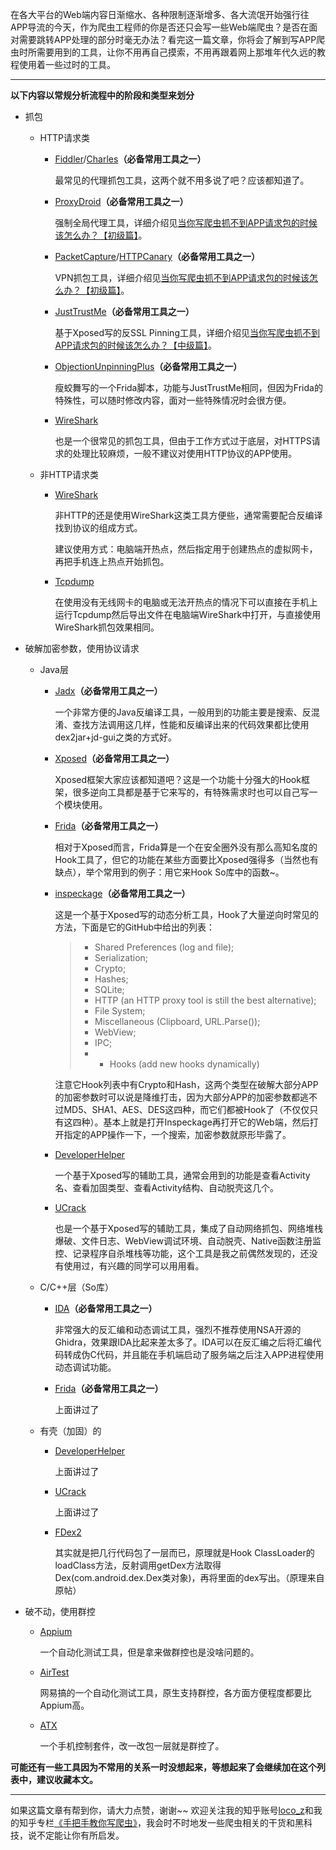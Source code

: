 在各大平台的Web端内容日渐缩水、各种限制逐渐增多、各大流氓开始强行往APP导流的今天，作为爬虫工程师的你是否还只会写一些Web端爬虫？是否在面对需要跳转APP处理的部分时毫无办法？看完这一篇文章，你将会了解到写APP爬虫时所需要用到的工具，让你不用再自己摸索，不用再跟着网上那堆年代久远的教程使用着一些过时的工具。

---

**以下内容以常规分析流程中的阶段和类型来划分**

- 抓包

  - HTTP请求类

    - [Fiddler](https://www.telerik.com/fiddler)/[Charles](https://www.charlesproxy.com/)**（必备常用工具之一）**

      最常见的代理抓包工具，这两个就不用多说了吧？应该都知道了。

    - [ProxyDroid](https://github.com/madeye/proxydroid)**（必备常用工具之一）**

      强制全局代理工具，详细介绍见[当你写爬虫抓不到APP请求包的时候该怎么办？【初级篇】](https://zhuanlan.zhihu.com/p/46433599)。

    - [PacketCapture](https://play.google.com/store/apps/details?id=app.greyshirts.sslcapture)/[HTTPCanary](https://github.com/MegatronKing/HttpCanary)**（必备常用工具之一）**

      VPN抓包工具，详细介绍见[当你写爬虫抓不到APP请求包的时候该怎么办？【初级篇】](https://zhuanlan.zhihu.com/p/46433599)。

    - [JustTrustMe](https://github.com/Fuzion24/JustTrustMe)**（必备常用工具之一）**

      基于Xposed写的反SSL Pinning工具，详细介绍见[当你写爬虫抓不到APP请求包的时候该怎么办？【中级篇】](https://zhuanlan.zhihu.com/p/56397466)。

    - [ObjectionUnpinningPlus](https://github.com/WooyunDota/DroidSSLUnpinning/tree/master/ObjectionUnpinningPlus)**（必备常用工具之一）**

      瘦蛟舞写的一个Frida脚本，功能与JustTrustMe相同，但因为Frida的特殊性，可以随时修改内容，面对一些特殊情况时会很方便。

    - [WireShark](https://www.wireshark.org/)

      也是一个很常见的抓包工具，但由于工作方式过于底层，对HTTPS请求的处理比较麻烦，一般不建议对使用HTTP协议的APP使用。

  - 非HTTP请求类

    - [WireShark](https://www.wireshark.org/)

      非HTTP的还是使用WireShark这类工具方便些，通常需要配合反编译找到协议的组成方式。

      建议使用方式：电脑端开热点，然后指定用于创建热点的虚拟网卡，再把手机连上热点开始抓包。

    - [Tcpdump](https://www.tcpdump.org/#latest-releases)

      在使用没有无线网卡的电脑或无法开热点的情况下可以直接在手机上运行Tcpdump然后导出文件在电脑端WireShark中打开，与直接使用WireShark抓包效果相同。

- 破解加密参数，使用协议请求

  - Java层

    - [Jadx](https://github.com/skylot/jadx)**（必备常用工具之一）**

      一个非常方便的Java反编译工具，一般用到的功能主要是搜索、反混淆、查找方法调用这几样，性能和反编译出来的代码效果都比使用dex2jar+jd-gui之类的方式好。

    - [Xposed](https://repo.xposed.info/)**（必备常用工具之一）**

      Xposed框架大家应该都知道吧？这是一个功能十分强大的Hook框架，很多逆向工具都是基于它来写的，有特殊需求时也可以自己写一个模块使用。

    - [Frida](https://www.frida.re/)**（必备常用工具之一）**

      相对于Xposed而言，Frida算是一个在安全圈外没有那么高知名度的Hook工具了，但它的功能在某些方面要比Xposed强得多（当然也有缺点），举个常用到的例子：用它来Hook So库中的函数~。

    - [inspeckage](https://github.com/ac-pm/Inspeckage)**（必备常用工具之一）**

      这是一个基于Xposed写的动态分析工具，Hook了大量逆向时常见的方法，下面是它的GitHub中给出的列表：

      > - Shared Preferences (log and file);
      > - Serialization;
      > - Crypto;
      > - Hashes;
      > - SQLite;
      > - HTTP (an HTTP proxy tool is still the best alternative);
      > - File System;
      > - Miscellaneous (Clipboard, URL.Parse());
      > - WebView;
      > - IPC;
      > - - Hooks (add new hooks dynamically)

      注意它Hook列表中有Crypto和Hash，这两个类型在破解大部分APP的加密参数时可以说是降维打击，因为大部分APP的加密参数都逃不过MD5、SHA1、AES、DES这四种，而它们都被Hook了（不仅仅只有这四种）。基本上就是打开Inspeckage再打开它的Web端，然后打开指定的APP操作一下，一个搜索，加密参数就原形毕露了。

    - [DeveloperHelper](https://github.com/WrBug/DeveloperHelper)

      一个基于Xposed写的辅助工具，通常会用到的功能是查看Activity名、查看加固类型、查看Activity结构、自动脱壳这几个。

    - [UCrack](https://gitee.com/virjar/ucrack)

      也是一个基于Xposed写的辅助工具，集成了自动网络抓包、网络堆栈爆破、文件日志、WebView调试环境、自动脱壳、Native函数注册监控、记录程序自杀堆栈等功能，这个工具是我之前偶然发现的，还没有使用过，有兴趣的同学可以用用看。

  - C/C++层（So库）

    - [IDA](https://www.hex-rays.com/products/ida/)**（必备常用工具之一）**

      非常强大的反汇编和动态调试工具，强烈不推荐使用NSA开源的Ghidra，效果跟IDA比起来差太多了。IDA可以在反汇编之后将汇编代码转成伪C代码，并且能在手机端启动了服务端之后注入APP进程使用动态调试功能。

    - [Frida](https://www.frida.re/)**（必备常用工具之一）**

      上面讲过了

  - 有壳（加固）的

    - [DeveloperHelper](https://github.com/WrBug/DeveloperHelper)

      上面讲过了

    - [UCrack](https://gitee.com/virjar/ucrack)

      上面讲过了

    - [FDex2](https://bbs.pediy.com/thread-224105.htm)

      其实就是把几行代码包了一层而已，原理就是Hook ClassLoader的loadClass方法，反射调用getDex方法取得Dex(com.android.dex.Dex类对象)，再将里面的dex写出。（原理来自原帖）

- 破不动，使用群控

  - [Appium](http://appium.io/)

    一个自动化测试工具，但是拿来做群控也是没啥问题的。

  - [AirTest](https://github.com/AirtestProject/Airtest)

    网易搞的一个自动化测试工具，原生支持群控，各方面方便程度都要比Appium高。

  - [ATX](https://github.com/openatx)

    一个手机控制套件，改一改包一层就是群控了。

**可能还有一些工具因为不常用的关系一时没想起来，等想起来了会继续加在这个列表中，建议收藏本文。**

---

如果这篇文章有帮到你，请大力点赞，谢谢~~ 欢迎关注我的知乎账号[loco_z](https://www.zhihu.com/people/loco_z)和我的知乎专栏[《手把手教你写爬虫》](https://zhuanlan.zhihu.com/webspider)，我会时不时地发一些爬虫相关的干货和黑科技，说不定能让你有所启发。





